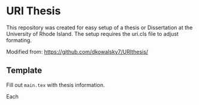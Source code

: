 # URI Thesis

This repository was created for easy setup of a thesis or Dissertation at the University of Rhode Island. The setup requires the uri.cls file to adjust formating. 

Modified from: https://github.com/dkowalsky7/URIthesis/

## Template

Fill out `main.tex` with thesis information. 

Each 